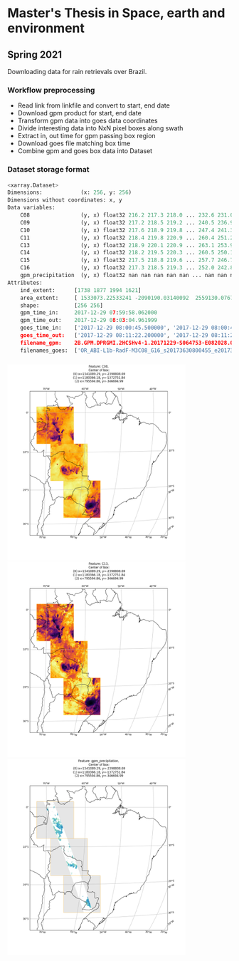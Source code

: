 # Master's Thesis in Space, earth and environment
## Spring 2021

Downloading data for rain retrievals over Brazil.


### Workflow preprocessing
- Read link from linkfile and convert to start, end date
- Download gpm product for start, end date
- Transform gpm data into goes data coordinates
- Divide interesting data into NxN pixel boxes along swath
- Extract in, out time for gpm passing box region
- Download goes file matching box time
- Combine gpm and goes box data into Dataset



### Dataset storage format
```python
<xarray.Dataset>
Dimensions:            (x: 256, y: 256)
Dimensions without coordinates: x, y
Data variables:
    C08                (y, x) float32 216.2 217.3 218.0 ... 232.6 231.0 231.0
    C09                (y, x) float32 217.2 218.5 219.2 ... 240.5 236.9 236.8
    C10                (y, x) float32 217.6 218.9 219.8 ... 247.4 241.3 241.4
    C11                (y, x) float32 218.4 219.8 220.9 ... 260.4 251.2 253.3
    C13                (y, x) float32 218.9 220.1 220.9 ... 263.1 253.9 256.3
    C14                (y, x) float32 218.2 219.5 220.3 ... 260.5 250.1 251.7
    C15                (y, x) float32 217.5 218.8 219.6 ... 257.7 246.7 247.4
    C16                (y, x) float32 217.3 218.5 219.3 ... 252.0 242.8 242.8
    gpm_precipitation  (y, x) float32 nan nan nan nan nan ... nan nan nan nan
Attributes:
    ind_extent:      [1738 1877 1994 1621]
    area_extent:     [ 1533073.22533241 -2090190.03140092  2559130.07679672 -...
    shape:           [256 256]
    gpm_time_in:     2017-12-29 07:59:58.062000
    gpm_time_out:    2017-12-29 08:03:04.961999
    goes_time_in:    ['2017-12-29 08:00:45.500000', '2017-12-29 08:00:45.5000...
    goes_time_out:   ['2017-12-29 08:11:22.200000', '2017-12-29 08:11:22.8000...
    filename_gpm:    2B.GPM.DPRGMI.2HCSHv4-1.20171229-S064753-E082028.021790....
    filenames_goes:  ['OR_ABI-L1b-RadF-M3C08_G16_s20173630800455_e20173630811...
```
### 

<p float="left">
<img src="plots/C08af.png" width="400">
<img src="plots/C13af.png" width="400">
<img src="plots/gpmaf.png" width="400">
</p>


